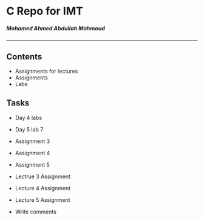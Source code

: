 # C Repo for IMT

##### Mohamed Ahmed Abdullah Mahmoud 
---

## Contents

- Assignments for lectures
- Assignments
- Labs

## Tasks

- Day 4 labs
- Day 5 lab 7

- Assignment 3
- Assignment 4
- Assignment 5

- Lectrue 3 Assignment
- Lecture 4 Assignment
- Lecture 5 Assignment

- Write comments
